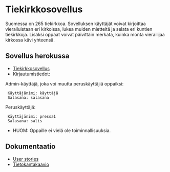 # Tiekirkkosovellus

Suomessa on 265 tiekirkkoa. Sovelluksen käyttäjät voivat kirjoittaa vierailuistaan eri kirkoissa, lukea muiden mietteitä ja selata eri kuntien tiekirkkoja. Lisäksi oppaat voivat päivittäin merkata, kuinka monta vierailijaa kirkossa kävi yhteensä.

## Sovellus herokussa

* [Tiekirkkosovellus](https://tiekirkkosovellus.herokuapp.com)
* Kirjautumistiedot:

Admin-käyttäjä, joka voi muutta peruskäyttäjiä oppaiksi:
```
 Käyttäjänimi: käyttäjä
 Salasana: salasana
```
Peruskäyttäjä:
```
 Käyttäjänimi: pressa1
 Salasana: salis
```

* HUOM: Oppaille ei vielä ole toiminnallisuuksia.


## Dokumentaatio

* [User stories](https://github.com/elmanevala/tiekirkkoSovellus/blob/master/dokumentaatio/user_stories.md)
* [Tietokantakaavio](https://github.com/elmanevala/tiekirkkoSovellus/blob/master/dokumentaatio/tietokantakaavio.png)

